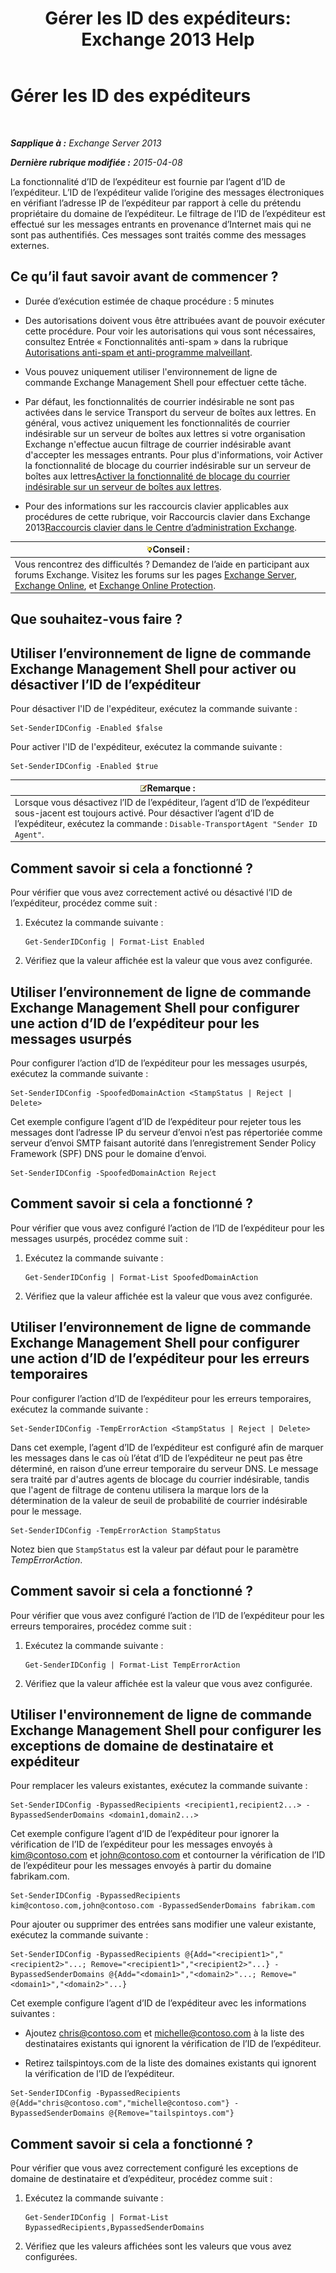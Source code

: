 ﻿---
title: 'Gérer les ID des expéditeurs: Exchange 2013 Help'
TOCTitle: Gérer les ID des expéditeurs
ms:assetid: 2e7b646a-8a66-4be7-a7c1-0bd43bb79a5b
ms:mtpsurl: https://technet.microsoft.com/fr-fr/library/Aa997136(v=EXCHG.150)
ms:contentKeyID: 50477823
ms.date: 05/23/2018
mtps_version: v=EXCHG.150
ms.translationtype: MT
---

# Gérer les ID des expéditeurs

 

_**Sapplique à :** Exchange Server 2013_

_**Dernière rubrique modifiée :** 2015-04-08_

La fonctionnalité d’ID de l’expéditeur est fournie par l’agent d’ID de l’expéditeur. L’ID de l’expéditeur valide l’origine des messages électroniques en vérifiant l’adresse IP de l’expéditeur par rapport à celle du prétendu propriétaire du domaine de l’expéditeur. Le filtrage de l’ID de l’expéditeur est effectué sur les messages entrants en provenance d’Internet mais qui ne sont pas authentifiés. Ces messages sont traités comme des messages externes.

## Ce qu’il faut savoir avant de commencer ?

  - Durée d’exécution estimée de chaque procédure : 5 minutes

  - Des autorisations doivent vous être attribuées avant de pouvoir exécuter cette procédure. Pour voir les autorisations qui vous sont nécessaires, consultez Entrée « Fonctionnalités anti-spam » dans la rubrique [Autorisations anti-spam et anti-programme malveillant](anti-spam-and-anti-malware-permissions-exchange-2013-help.md).

  - Vous pouvez uniquement utiliser l'environnement de ligne de commande Exchange Management Shell pour effectuer cette tâche.

  - Par défaut, les fonctionnalités de courrier indésirable ne sont pas activées dans le service Transport du serveur de boîtes aux lettres. En général, vous activez uniquement les fonctionnalités de courrier indésirable sur un serveur de boîtes aux lettres si votre organisation Exchange n'effectue aucun filtrage de courrier indésirable avant d'accepter les messages entrants. Pour plus d'informations, voir Activer la fonctionnalité de blocage du courrier indésirable sur un serveur de boîtes aux lettres[Activer la fonctionnalité de blocage du courrier indésirable sur un serveur de boîtes aux lettres](enable-anti-spam-functionality-on-mailbox-servers-exchange-2013-help.md).

  - Pour des informations sur les raccourcis clavier applicables aux procédures de cette rubrique, voir Raccourcis clavier dans Exchange 2013[Raccourcis clavier dans le Centre d’administration Exchange](keyboard-shortcuts-in-the-exchange-admin-center-exchange-online-protection-help.md).

<table>
<thead>
<tr class="header">
<th><img src="images/Bb125224.tip(EXCHG.150).gif" title="Conseil" alt="Conseil" />Conseil :</th>
</tr>
</thead>
<tbody>
<tr class="odd">
<td>Vous rencontrez des difficultés ? Demandez de l’aide en participant aux forums Exchange. Visitez les forums sur les pages <a href="https://go.microsoft.com/fwlink/p/?linkid=60612">Exchange Server</a>, <a href="https://go.microsoft.com/fwlink/p/?linkid=267542">Exchange Online</a>, et <a href="https://go.microsoft.com/fwlink/p/?linkid=285351">Exchange Online Protection</a>.</td>
</tr>
</tbody>
</table>


## Que souhaitez-vous faire ?

## Utiliser l’environnement de ligne de commande Exchange Management Shell pour activer ou désactiver l’ID de l’expéditeur

Pour désactiver l'ID de l'expéditeur, exécutez la commande suivante :

    Set-SenderIDConfig -Enabled $false

Pour activer l'ID de l'expéditeur, exécutez la commande suivante :

    Set-SenderIDConfig -Enabled $true

<table>
<thead>
<tr class="header">
<th><img src="images/JJ159664.note(EXCHG.150).gif" title="Remarque" alt="Remarque" />Remarque :</th>
</tr>
</thead>
<tbody>
<tr class="odd">
<td>Lorsque vous désactivez l’ID de l’expéditeur, l’agent d’ID de l’expéditeur sous-jacent est toujours activé. Pour désactiver l’agent d’ID de l’expéditeur, exécutez la commande : <code>Disable-TransportAgent &quot;Sender ID Agent&quot;</code>.</td>
</tr>
</tbody>
</table>


## Comment savoir si cela a fonctionné ?

Pour vérifier que vous avez correctement activé ou désactivé l’ID de l’expéditeur, procédez comme suit :

1.  Exécutez la commande suivante :
    
        Get-SenderIDConfig | Format-List Enabled

2.  Vérifiez que la valeur affichée est la valeur que vous avez configurée.

## Utiliser l’environnement de ligne de commande Exchange Management Shell pour configurer une action d’ID de l’expéditeur pour les messages usurpés

Pour configurer l’action d’ID de l’expéditeur pour les messages usurpés, exécutez la commande suivante :

    Set-SenderIDConfig -SpoofedDomainAction <StampStatus | Reject | Delete>

Cet exemple configure l’agent d’ID de l’expéditeur pour rejeter tous les messages dont l’adresse IP du serveur d’envoi n’est pas répertoriée comme serveur d’envoi SMTP faisant autorité dans l’enregistrement Sender Policy Framework (SPF) DNS pour le domaine d’envoi.

    Set-SenderIDConfig -SpoofedDomainAction Reject

## Comment savoir si cela a fonctionné ?

Pour vérifier que vous avez configuré l’action de l’ID de l’expéditeur pour les messages usurpés, procédez comme suit :

1.  Exécutez la commande suivante :
    
        Get-SenderIDConfig | Format-List SpoofedDomainAction

2.  Vérifiez que la valeur affichée est la valeur que vous avez configurée.

## Utiliser l’environnement de ligne de commande Exchange Management Shell pour configurer une action d’ID de l’expéditeur pour les erreurs temporaires

Pour configurer l’action d’ID de l’expéditeur pour les erreurs temporaires, exécutez la commande suivante :

    Set-SenderIDConfig -TempErrorAction <StampStatus | Reject | Delete>

Dans cet exemple, l’agent d’ID de l’expéditeur est configuré afin de marquer les messages dans le cas où l’état d’ID de l’expéditeur ne peut pas être déterminé, en raison d’une erreur temporaire du serveur DNS. Le message sera traité par d'autres agents de blocage du courrier indésirable, tandis que l'agent de filtrage de contenu utilisera la marque lors de la détermination de la valeur de seuil de probabilité de courrier indésirable pour le message.

    Set-SenderIDConfig -TempErrorAction StampStatus

Notez bien que `StampStatus` est la valeur par défaut pour le paramètre *TempErrorAction*.

## Comment savoir si cela a fonctionné ?

Pour vérifier que vous avez configuré l’action de l’ID de l’expéditeur pour les erreurs temporaires, procédez comme suit :

1.  Exécutez la commande suivante :
    
        Get-SenderIDConfig | Format-List TempErrorAction

2.  Vérifiez que la valeur affichée est la valeur que vous avez configurée.

## Utiliser l'environnement de ligne de commande Exchange Management Shell pour configurer les exceptions de domaine de destinataire et expéditeur

Pour remplacer les valeurs existantes, exécutez la commande suivante :

    Set-SenderIDConfig -BypassedRecipients <recipient1,recipient2...> -BypassedSenderDomains <domain1,domain2...>

Cet exemple configure l’agent d’ID de l’expéditeur pour ignorer la vérification de l’ID de l’expéditeur pour les messages envoyés à kim@contoso.com et john@contoso.com et contourner la vérification de l’ID de l’expéditeur pour les messages envoyés à partir du domaine fabrikam.com.

    Set-SenderIDConfig -BypassedRecipients kim@contoso.com,john@contoso.com -BypassedSenderDomains fabrikam.com

Pour ajouter ou supprimer des entrées sans modifier une valeur existante, exécutez la commande suivante :

    Set-SenderIDConfig -BypassedRecipients @{Add="<recipient1>","<recipient2>"...; Remove="<recipient1>","<recipient2>"...} -BypassedSenderDomains @{Add="<domain1>","<domain2>"...; Remove="<domain1>","<domain2>"...}

Cet exemple configure l’agent d’ID de l’expéditeur avec les informations suivantes :

  - Ajoutez chris@contoso.com et michelle@contoso.com à la liste des destinataires existants qui ignorent la vérification de l’ID de l’expéditeur.

  - Retirez tailspintoys.com de la liste des domaines existants qui ignorent la vérification de l’ID de l’expéditeur.

<!-- end list -->

    Set-SenderIDConfig -BypassedRecipients @{Add="chris@contoso.com","michelle@contoso.com"} -BypassedSenderDomains @{Remove="tailspintoys.com"}

## Comment savoir si cela a fonctionné ?

Pour vérifier que vous avez correctement configuré les exceptions de domaine de destinataire et d’expéditeur, procédez comme suit :

1.  Exécutez la commande suivante :
    
        Get-SenderIDConfig | Format-List BypassedRecipients,BypassedSenderDomains

2.  Vérifiez que les valeurs affichées sont les valeurs que vous avez configurées.

